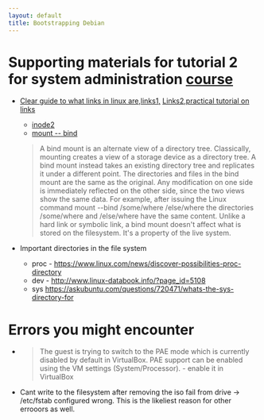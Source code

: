 ```yaml
---
layout: default
title: Bootstrapping Debian
---
```





# Supporting materials for tutorial 2 for system administration [course](https://courses.cs.ut.ee/2018/sa/spring/Main/Bootstrapping?action=edit)
+ [Clear guide to what links in linux are,](http://www.penguintutor.com/linux/links-reference-guide)[links1,](https://www.thegeekstuff.com/2010/10/linux-ln-command-examples) [Links2,](https://www.linux.com/learn/intro-to-linux/2017/6/understanding-linux-links)[practical tutorial on links ](https://www.cyberciti.biz/tips/understanding-unixlinux-symbolic-soft-and-hard-links.html)
    + [inode](https://en.wikipedia.org/wiki/Inode)[2](https://www.cyberciti.biz/tips/understanding-unixlinux-filesystem-inodes.html)
    + [mount -- bind](https://unix.stackexchange.com/questions/198590/what-is-a-bind-mount)
    >A bind mount is an alternate view of a directory tree. Classically, mounting creates a view of a storage device as a directory tree. A bind mount instead takes an existing directory tree and replicates it under a different point. The directories and files in the bind mount are the same as the original. Any modification on one side is immediately reflected on the other side, since the two views show the same data.
For example, after issuing the Linux command
mount --bind /some/where /else/where
the directories /some/where and /else/where have the same content.
Unlike a hard link or symbolic link, a bind mount doesn't affect what is stored on the filesystem. It's a property of the live system.

+ Important directories in the file system
    + proc - https://www.linux.com/news/discover-possibilities-proc-directory
    + dev -  http://www.linux-databook.info/?page_id=5108
    + sys https://askubuntu.com/questions/720471/whats-the-sys-directory-for

# Errors you might encounter

+ >The guest is trying to switch to the PAE mode which is currently disabled by default in VirtualBox. PAE support can be enabled using the VM settings (System/Processor).   - enable it in VirtualBox
+ Cant write to the filesystem after removing the iso fail from drive -> /etc/fstab configured wrong. This is the likeliest reason for other errooors as well.

